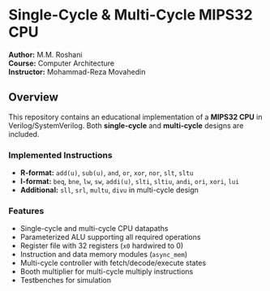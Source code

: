 # Single-Cycle & Multi-Cycle MIPS32 CPU

**Author:** M.M. Roshani   
**Course:** Computer Architecture   
**Instructor:** Mohammad-Reza Movahedin   

## Overview
This repository contains an educational implementation of a **MIPS32 CPU** in Verilog/SystemVerilog. Both **single-cycle** and **multi-cycle** designs are included.

### Implemented Instructions
- **R-format:** `add(u)`, `sub(u)`, `and`, `or`, `xor`, `nor`, `slt`, `sltu`  
- **I-format:** `beq`, `bne`, `lw`, `sw`, `addi(u)`, `slti`, `sltiu`, `andi`, `ori`, `xori`, `lui`  
- **Additional:** `sll`, `srl`, `multu`, `divu` in multi-cycle design  

### Features
- Single-cycle and multi-cycle CPU datapaths  
- Parameterized ALU supporting all required operations  
- Register file with 32 registers (`x0` hardwired to 0)  
- Instruction and data memory modules (`async_mem`)  
- Multi-cycle controller with fetch/decode/execute states  
- Booth multiplier for multi-cycle multiply instructions  
- Testbenches for simulation
